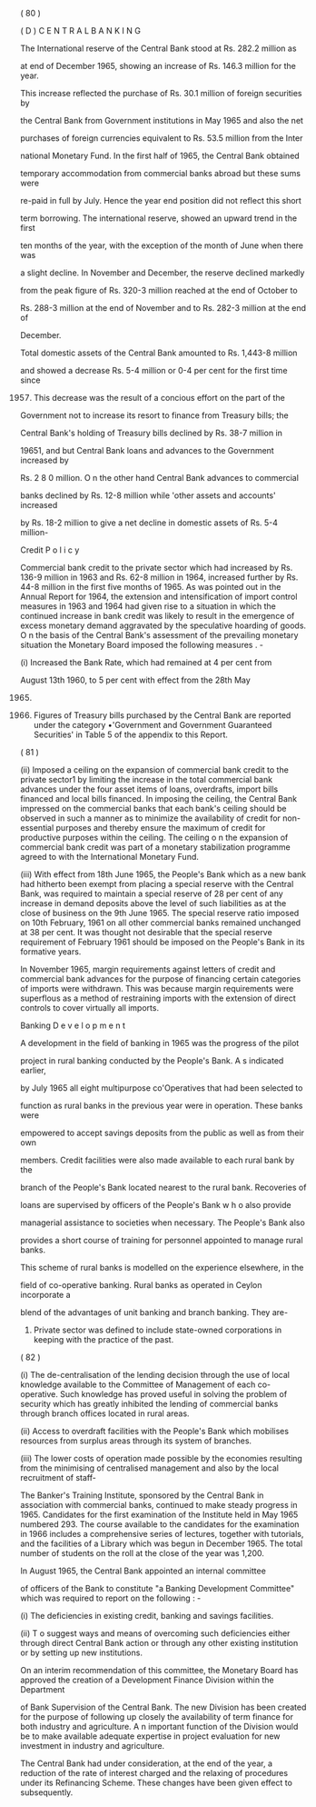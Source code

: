 ( 80 )

( D ) C E N T R A L B A N K I N G

The International reserve of the Central Bank stood at Rs. 282.2 million as

at end of December 1965, showing an increase of Rs. 146.3 million for the year.

This increase reflected the purchase of Rs. 30.1 million of foreign securities by

the Central Bank from Government institutions in May 1965 and also the net

purchases of foreign currencies equivalent to Rs. 53.5 million from the Inter­

national Monetary Fund. In the first half of 1965, the Central Bank obtained

temporary accommodation from commercial banks abroad but these sums were

re-paid in full by July. Hence the year end position did not reflect this short

term borrowing. The international reserve, showed an upward trend in the first

ten months of the year, with the exception of the month of June when there was

a slight decline. In November and December, the reserve declined markedly

from the peak figure of Rs. 320-3 million reached at the end of October to

Rs. 288-3 million at the end of November and to Rs. 282-3 million at the end of

December.

Total domestic assets of the Central Bank amounted to Rs. 1,443-8 million

and showed a decrease Rs. 5-4 million or 0-4 per cent for the first time since

1957. This decrease was the result of a concious effort on the part of the

Government not to increase its resort to finance from Treasury bills; the

Central Bank's holding of Treasury bills declined by Rs. 38-7 million in

19651, and but Central Bank loans and advances to the Government increased by

Rs. 2 8 0 million. O n the other hand Central Bank advances to commercial

banks declined by Rs. 12-8 million while 'other assets and accounts' increased

by Rs. 18-2 million to give a net decline in domestic assets of Rs. 5-4 million-

Credit P o l i c y

Commercial bank credit to the private sector which had increased by Rs. 136-9 million in 1963 and Rs. 62-8 million in 1964, increased further by Rs. 44-8 million in the first five months of 1965. As was pointed out in the Annual Report for 1964, the extension and intensification of import control measures in 1963 and 1964 had given rise to a situation in which the continued increase in bank credit was likely to result in the emergence of excess monetary demand aggravated by the speculative hoarding of goods. O n the basis of the Central Bank's assessment of the prevailing monetary situation the Monetary Board imposed the following measures . -

(i) Increased the Bank Rate, which had remained at 4 per cent from

August 13th 1960, to 5 per cent with effect from the 28th May

1965.

1. Figures of Treasury bills purchased by the Central Bank are reported under the category •'Government and Government Guaranteed Securities' in Table 5 of the appendix to this Report.

( 81 )

(ii) Imposed a ceiling on the expansion of commercial bank credit to the private sector1 by limiting the increase in the total commercial bank advances under the four asset items of loans, overdrafts, import bills financed and local bills financed. In imposing the ceiling, the Central Bank impressed on the commercial banks that each bank's ceiling should be observed in such a manner as to minimize the availability of credit for non-essential purposes and thereby ensure the maximum of credit for productive purposes within the ceiling. The ceiling o n the expansion of commercial bank credit was part of a monetary stabilization programme agreed to with the International Monetary Fund.

(iii) With effect from 18th June 1965, the People's Bank which as a new bank had hitherto been exempt from placing a special reserve with the Central Bank, was required to maintain a special reserve of 28 per cent of any increase in demand deposits above the level of such liabilities as at the close of business on the 9th June 1965. The special reserve ratio imposed on 10th February, 1961 on all other commercial banks remained unchanged at 38 per cent. It was thought not desirable that the special reserve requirement of February 1961 should be imposed on the People's Bank in its formative years.

In November 1965, margin requirements against letters of credit and commercial bank advances for the purpose of financing certain categories of imports were withdrawn. This was because margin requirements were superflous as a method of restraining imports with the extension of direct controls to cover virtually all imports.

Banking D e v e l o p m e n t

A development in the field of banking in 1965 was the progress of the pilot

project in rural banking conducted by the People's Bank. A s indicated earlier,

by July 1965 all eight multipurpose co'Operatives that had been selected to

function as rural banks in the previous year were in operation. These banks were

empowered to accept savings deposits from the public as well as from their own

members. Credit facilities were also made available to each rural bank by the

branch of the People's Bank located nearest to the rural bank. Recoveries of

loans are supervised by officers of the People's Bank w h o also provide

managerial assistance to societies when necessary. The People's Bank also

provides a short course of training for personnel appointed to manage rural banks.

This scheme of rural banks is modelled on the experience elsewhere, in the

field of co-operative banking. Rural banks as operated in Ceylon incorporate a

blend of the advantages of unit banking and branch banking. They are-

1. Private sector was defined to include state-owned corporations in keeping with the practice of the past.

( 82 )

(i) The de-centralisation of the lending decision through the use of local knowledge available to the Committee of Management of each co-operative. Such knowledge has proved useful in solving the problem of security which has greatly inhibited the lending of commercial banks through branch offices located in rural areas.

(ii) Access to overdraft facilities with the People's Bank which mobilises resources from surplus areas through its system of branches.

(iii) The lower costs of operation made possible by the economies resulting from the minimising of centralised management and also by the local recruitment of staff-

The Banker's Training Institute, sponsored by the Central Bank in association with commercial banks, continued to make steady progress in 1965. Candidates for the first examination of the Institute held in May 1965 numbered 293. The course available to the candidates for the examination in 1966 includes a comprehensive series of lectures, together with tutorials, and the facilities of a Library which was begun in December 1965. The total number of students on the roll at the close of the year was 1,200.

In August 1965, the Central Bank appointed an internal committee

of officers of the Bank to constitute "a Banking Development Committee" which was required to report on the following : -

(i) The deficiencies in existing credit, banking and savings facilities.

(ii) T o suggest ways and means of overcoming such deficiencies either through direct Central Bank action or through any other existing institution or by setting up new institutions.

On an interim recommendation of this committee, the Monetary Board has approved the creation of a Development Finance Division within the Department

of Bank Supervision of the Central Bank. The new Division has been created for the purpose of following up closely the availability of term finance for both industry and agriculture. A n important function of the Division would be to make available adequate expertise in project evaluation for new investment in industry and agriculture.

The Central Bank had under consideration, at the end of the year, a reduction of the rate of interest charged and the relaxing of procedures under its Refinancing Scheme. These changes have been given effect to subsequently.